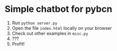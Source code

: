 # Simple chatbot for pybcn

1. Run `python server.py`
2. Open the file `index.html` locally on your browser
3. Check out other examples in `misc.py`
4. ???
5. Profit!